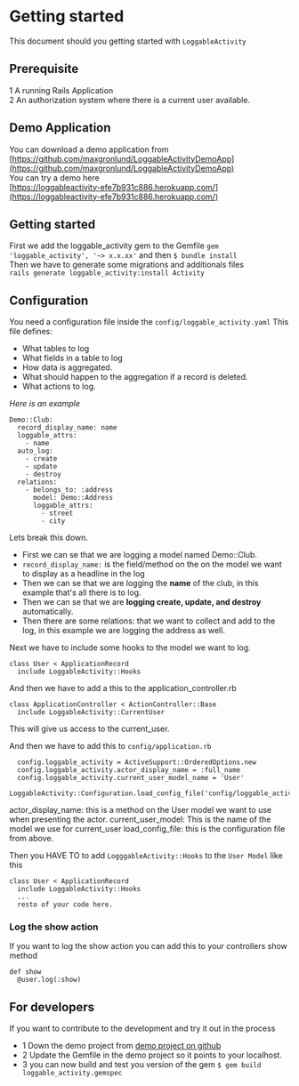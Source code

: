 # Getting started 
This document should you getting started with `LoggableActivity`

## Prerequisite
1 A running Rails Application<br/>
2 An authorization system where there is a current user available.

## Demo Application
You can download a demo application from<br/>
[https://github.com/maxgronlund/LoggableActivityDemoApp](https://github.com/maxgronlund/LoggableActivityDemoApp)
<br/>
You can try a demo here<br/>
[https://loggableactivity-efe7b931c886.herokuapp.com/](https://loggableactivity-efe7b931c886.herokuapp.com/)

## Getting started
First we add the loggable_activity gem to the Gemfile `gem 'loggable_activity', '~> x.x.xx'` and then `$ bundle install`<br/>
Then we have to generate some migrations and additionals files<br/>
`rails generate loggable_activity:install Activity`<br/>

## Configuration
You need a configuration file inside the `config/loggable_activity.yaml`
This file defines:
- What tables to log
- What fields in a table to log
- How data is aggregated.
- What should happen to the aggregation if a record is deleted.
- What actions to log.

*Here is an example*
```
Demo::Club: 
  record_display_name: name 
  loggable_attrs: 
    - name
  auto_log:
    - create
    - update
    - destroy
  relations:
    - belongs_to: :address
      model: Demo::Address
      loggable_attrs:
        - street
        - city
```

Lets break this down.
- First we can se that we are logging a model named Demo::Club.
- `record_display_name:` is the field/method on the on the model we want to display as a headline in the log
- Then we can se that we are logging the **name** of the club, in this example that's all there is to log.
- Then we can se that we are **logging create, update, and destroy** automatically.
- Then there are some relations: that we want to collect and add to the log, in this example we are logging the address as well.

Next we have to include some hooks to the model we want to log.

```
class User < ApplicationRecord
  include LoggableActivity::Hooks
```

And then we have to add a this to the application_controller.rb
```
class ApplicationController < ActionController::Base
  include LoggableActivity::CurrentUser
```
This will give us access to the current_user.

And then we have to add this to `config/application.rb`
```
  config.loggable_activity = ActiveSupport::OrderedOptions.new
  config.loggable_activity.actor_display_name = :full_name
  config.loggable_activity.current_user_model_name = 'User'
  LoggableActivity::Configuration.load_config_file('config/loggable_activity.yaml')
```
actor_display_name: this is a method on the User model we want to use when presenting the actor.
current_user_model: This is the name of the model we use for current_user
load_config_file: this is the configuration file from above.


Then you HAVE TO to add `LogggableActivity::Hooks` to the `User Model` like this

```
class User < ApplicationRecord
  include LoggableActivity::Hooks
  ...
  resto of your code here.

```


### Log the show action
If you want to log the show action you can add this to your controllers show method
```
def show
  @user.log(:show)
```



## For developers
If you want to contribute to the development and try it out in the process
- 1 Down the demo project from [demo project on github](https://github.com/maxgronlund/LoggableActivityDemoApp)
- 2 Update the Gemfile in the demo project so it points to your localhost.
- 3 you can now build and test you version of the gem `$ gem build loggable_activity.gemspec`
